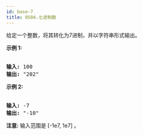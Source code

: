 ```yaml
---
id: base-7
title: 0504.七进制数
---
```

给定一个整数，将其转化为7进制，并以字符串形式输出。

**示例 1:**


<pre><br/><strong>输入:</strong> 100<br/><strong>输出:</strong> &#34;202&#34;<br/></pre>

**示例 2:**


<pre><br/><strong>输入:</strong> -7<br/><strong>输出:</strong> &#34;-10&#34;<br/></pre>

**注意:** 输入范围是 [-1e7, 1e7] 。
